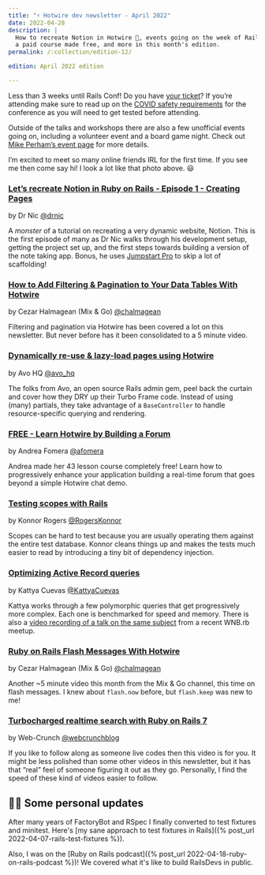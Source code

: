 ```yaml
---
title: "⚡️ Hotwire dev newsletter - April 2022"
date: 2022-04-28
description: |
  How to recreate Notion in Hotwire 🤯, events going on the week of RailsConf,
  a paid course made free, and more in this month's edition.
permalink: /:collection/edition-12/

edition: April 2022 edition

---
```


Less than 3 weeks until Rails Conf! Do you have [your ticket](https://www.railsconf.org/register)? If you’re attending make sure to read up on the [COVID safety requirements](https://www.railsconf.org/covid) for the conference as you will need to get tested before attending.

Outside of the talks and workshops there are also a few unofficial events going on, including a volunteer event and a board game night. Check out [Mike Perham’s event page](https://www.mikeperham.com/events/) for more details.

I’m excited to meet so many online friends IRL for the first time. If you see me then come say hi! I look a lot like that photo above. 😃

### [Let’s recreate Notion in Ruby on Rails - Episode 1 - Creating Pages](https://m.youtube.com/watch?v=XWfyffFWbDI)

by Dr Nic [@drnic](https://twitter.com/drnic)

A _monster_ of a tutorial on recreating a very dynamic website, Notion. This is the first episode of many as Dr Nic walks through his development setup, getting the project set up, and the first steps towards building a version of the note taking app. Bonus, he uses [Jumpstart Pro](https://jumpstartrails.com) to skip a lot of scaffolding!

### [How to Add Filtering & Pagination to Your Data Tables With Hotwire](https://www.youtube.com/watch?v=HURqvNJF4T0)

by Cezar Halmagean (Mix & Go) [@chalmagean](https://twitter.com/chalmagean)

Filtering and pagination via Hotwire has been covered a lot on this newsletter. But never before has it been consolidated to a 5 minute video.

### [Dynamically re-use & lazy-load pages using Hotwire](https://avohq.io/blog/dynamically-re-use-pages-with-hotwire)

by Avo HQ [@avo_hq](https://twitter.com/avo_hq)

The folks from Avo, an open source Rails admin gem, peel back the curtain and cover how they DRY up their Turbo Frame code. Instead of using (many) partials, they take advantage of a `BaseController` to handle resource-specific querying and rendering.

### [FREE - Learn Hotwire by Building a Forum](https://twitter.com/afomera/status/1512287468078264322)

by Andrea Fomera [@afomera](https://twitter.com/afomera)

Andrea made her 43 lesson course completely free! Learn how to progressively enhance your application building a real-time forum that goes beyond a simple Hotwire chat demo.

### [Testing scopes with Rails](https://dev.to/paramagicdev/testing-scopes-with-rails-4ho9)

by Konnor Rogers [@RogersKonnor](https://twitter.com/RogersKonnor)

Scopes can be hard to test because you are usually operating them against the entire test database. Konnor cleans things up and makes the tests much easier to read by introducing a tiny bit of dependency injection.

### [Optimizing Active Record queries](https://dev.to/kattyacuevas/optimizing-active-record-queries-4i84)

by Kattya Cuevas [@KattyaCuevas](https://twitter.com/KattyaCuevas)

Kattya works through a few polymorphic queries that get progressively more complex. Each one is benchmarked for speed and memory. There is also a [video recording of a talk on the same subject](https://www.youtube.com/watch?v=cAsGgY2qz-8) from a recent WNB.rb meetup.

### [Ruby on Rails Flash Messages With Hotwire](https://www.youtube.com/watch?v=G1I7FLFuLlk)

by Cezar Halmagean (Mix & Go) [@chalmagean](https://twitter.com/chalmagean)

Another ~5 minute video this month from the Mix & Go channel, this time on flash messages. I knew about `flash.now` before, but `flash.keep` was new to me!

### [Turbocharged realtime search with Ruby on Rails 7](https://www.youtube.com/watch?v=9uSenV1O1GA)

by Web-Crunch [@webcrunchblog](https://twitter.com/webcrunchblog)

If you like to follow along as someone live codes then this video is for you. It might be less polished than some other videos in this newsletter, but it has that “real” feel of someone figuring it out as they go. Personally, I find the speed of these kind of videos easier to follow.

## 🙋‍♂️ Some personal updates

After many years of FactoryBot and RSpec I finally converted to test fixtures and minitest. Here's [my sane approach to test fixtures in Rails]({% post_url 2022-04-07-rails-test-fixtures %}).

Also, I was on the [Ruby on Rails podcast]({% post_url 2022-04-18-ruby-on-rails-podcast %})! We covered what it's like to build RailsDevs in public.
